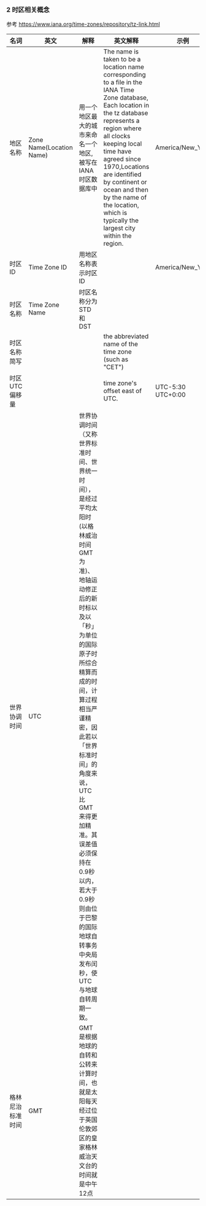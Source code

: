 
### 2 时区相关概念

参考 https://www.iana.org/time-zones/repository/tz-link.html

|名词|英文|解释|英文解释|示例|
|---|---|---|---|---|
|地区名称|Zone Name(Location Name)|用一个地区最大的城市来命名一个地区,被写在IANA时区数据库中|The name is taken to be a location name corresponding to a file in the IANA Time Zone database, Each location in the tz database represents a region where all clocks keeping local time have agreed since 1970,Locations are identified by continent or ocean and then by the name of the location, which is typically the largest city within the region.  |America/New_York|
|时区ID|Time Zone ID|用地区名称表示时区ID| |America/New_York|
|时区名称|Time Zone Name|时区名称分为STD和DST|||
|时区名称简写|||the abbreviated name of the time zone (such as "CET")||
|时区UTC偏移量|||time zone's offset east of UTC.|UTC-5:30<br>UTC+0:00|
|世界协调时间|UTC|世界协调时间（又称世界标准时间、世界统一时间），是经过平均太阳时(以格林威治时间GMT为准)、地轴运动修正后的新时标以及以「秒」为单位的国际原子时所综合精算而成的时间，计算过程相当严谨精密，因此若以「世界标准时间」的角度来说，UTC比GMT来得更加精准。其误差值必须保持在0.9秒以内，若大于0.9秒则由位于巴黎的国际地球自转事务中央局发布闰秒，使UTC与地球自转周期一致。|||
|格林尼治标准时间|GMT|GMT是根据地球的自转和公转来计算时间，也就是太阳每天经过位于英国伦敦郊区的皇家格林威治天文台的时间就是中午12点|||
